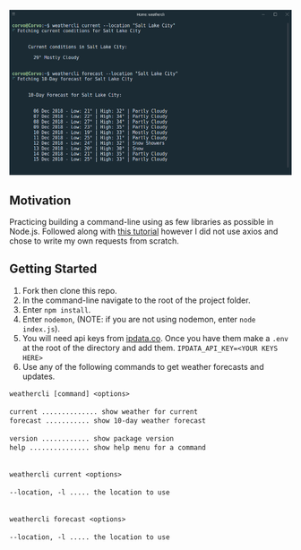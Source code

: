 ![fig1](/images/fig1.png)

## Motivation

Practicing building a command-line using as few libraries as possible in Node.js. Followed along with [this tutorial](https://timber.io/blog/creating-a-real-world-cli-app-with-node/#publishing-to-npm) however I did not use axios and chose to write my own requests from scratch.

## Getting Started

1. Fork then clone this repo.
2. In the command-line navigate to the root of the project folder.
3. Enter `npm install`.
4. Enter `nodemon`, (NOTE: if you are not using nodemon, enter `node index.js`).
5. You will need api keys from [ipdata.co](ipdata.co). Once you have them make a `.env` at the root of the directory and add them. `IPDATA_API_KEY=<YOUR KEYS HERE>`
6. Use any of the following commands to get weather forecasts and updates.

```
weathercli [command] <options>

current .............. show weather for current
forecast ........... show 10-day weather forecast

version ............ show package version
help ............... show help menu for a command


weathercli current <options>

--location, -l ..... the location to use


weathercli forecast <options>

--location, -l ..... the location to use
```
